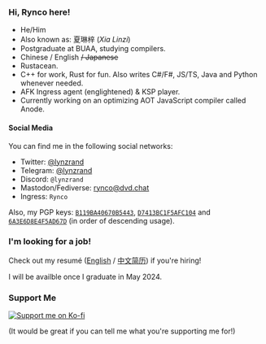 ### Hi, Rynco here!

- He/Him
- Also known as: 夏琳梓 (_Xia Linzi_)
- Postgraduate at BUAA, studying compilers.
- Chinese / English ~~/ Japanese~~
- Rustacean.
- C++ for work, Rust for fun. Also writes C#/F#, JS/TS, Java and Python whenever needed.
- AFK Ingress agent (englightened) & KSP player.
- Currently working on an optimizing AOT JavaScript compiler called Anode.

#### Social Media

You can find me in the following social networks:

- Twitter: [@lynzrand](https://twitter.com/lynzrand)
- Telegram: [@lynzrand](https://t.me/lynzrand)
- Discord: `@lynzrand`
- Mastodon/Fediverse: [rynco@dvd.chat](https://dvd.chat/@rynco)
- Ingress: `Rynco`

Also, my PGP keys:
[`B119BA40670B5443`](http://keyserver.ubuntu.com/pks/lookup?op=vindex&search=0xB119BA40670B5443),
[`D7413BC1F5AFC104`](http://keyserver.ubuntu.com/pks/lookup?op=vindex&search=0xD7413BC1F5AFC104) and
[`6A3E6D8E4F5AD67D`](http://keyserver.ubuntu.com/pks/lookup?op=vindex&search=0x6A3E6D8E4F5AD67D) (in order of descending usage).

### I'm looking for a job!

Check out my resumé ([English][resume-en] / [中文简历][resume-zh]) if you're hiring! 

I will be availble once I graduate in May 2024.

[resume-en]: https://github.com/lynzrand/lynzrand/releases/download/resume-0.5.1/resume-en.pdf
[resume-zh]: https://github.com/lynzrand/lynzrand/releases/download/resume-0.5.1/resume.pdf

### Support Me

[![Support me on Ko-fi](https://ko-fi.com/img/githubbutton_sm.svg)](https://ko-fi.com/D1D5575O3)

(It would be great if you can tell me what you're supporting me for!)
